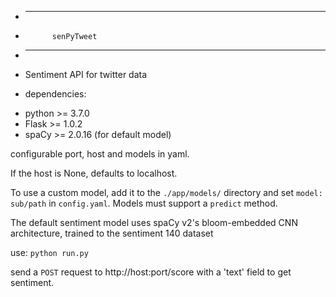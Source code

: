 * ------------------------------
* 			senPyTweet
* ------------------------------
* Sentiment API for twitter data

* dependencies:
- python >= 3.7.0
- Flask >= 1.0.2
- spaCy >= 2.0.16 (for default model)

configurable port, host and models in yaml.

If the host is None, defaults to localhost.

To use a custom model, add it to the `./app/models/` directory and set `model: sub/path` in `config.yaml`. Models must support a `predict` method.

The default sentiment model uses spaCy v2's bloom-embedded CNN architecture, trained to the sentiment 140 dataset

use:
``` python run.py ```

send a `POST` request to http://host:port/score with a 'text' field to get sentiment.